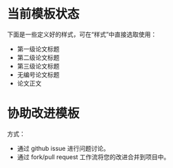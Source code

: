 # 当前模板状态

下面是一些定义好的样式，可在“样式”中直接选取使用：

* 第一级论文标题
* 第二级论文标题
* 第三级论文标题
* 无编号论文标题
* 论文正文

# 协助改进模板

方式：

* 通过 github issue 进行问题讨论。
* 通过 fork/pull request 工作流将您的改进合并到项目中。


